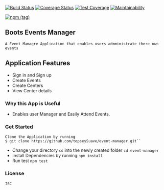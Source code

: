 [![Build Status](https://travis-ci.org/topseySuave/event-manager.svg?branch=develop)](https://travis-ci.org/topseySuave/event-manager)
[![Coverage Status](https://coveralls.io/repos/github/topseySuave/event-manager/badge.svg?branch=develop)](https://coveralls.io/github/topseySuave/event-manager?branch=develop)
[![Test Coverage](https://api.codeclimate.com/v1/badges/2219e1701e5995fa3410/test_coverage)](https://codeclimate.com/github/topseySuave/event-manager/test_coverage)
[![Maintainability](https://api.codeclimate.com/v1/badges/2219e1701e5995fa3410/maintainability)](https://codeclimate.com/github/topseySuave/event-manager/maintainability)

[![npm (tag)](https://img.shields.io/npm/v/npm/next.svg)]()


## Boots Events Manager
    A Event Managre Application that enables users admministrate there own events
    
 ## Application Features
   - Sign in and Sign up
   - Create Events
   - Create Centers
   - View Center details

 ### Why this App is Useful
   - Enables user Manager and Easily Attend Events.

 ### Get Started
    Clone the Application by running
    $ git clone https://github.com/topseySuave/event-manager.git``
    
 - Change your directory ``cd`` into the newly created folder ``cd event-manager``
 - Install Dependencies by running ``npm install``
 - Run test ``npm test``

### License
    ISC